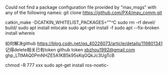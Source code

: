 Could not find a package configuration file provided by "mav_msgs" with any of the following names:
git clone https://github.com/PX4/mav_comm.git

catkin_make -DCATKIN_WHITELIST_PACKAGES=""^C
sudo rm -rf devel/ build/
sudo apt install mlocate
sudo apt-get install -f
sudo apt --fix-broken install
whereis 


如何解决github
https://blog.csdn.net/qq_40226073/article/details/119801341
记得delete相关已有token
github token
xbzhou1992@gmail.com
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





chmod -R 777 xxx
sudo apt-get install ros-noetic-
